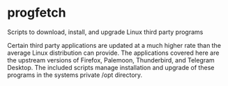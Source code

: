 # progfetch
Scripts to download, install, and upgrade Linux third party programs

Certain third party applications are updated at a much higher rate than the
average Linux distribution can provide. The applications covered here are the
upstream versions of Firefox, Palemoon, Thunderbird, and Telegram Desktop.
The included scripts manage installation and upgrade of these programs in the
systems private /opt directory.
